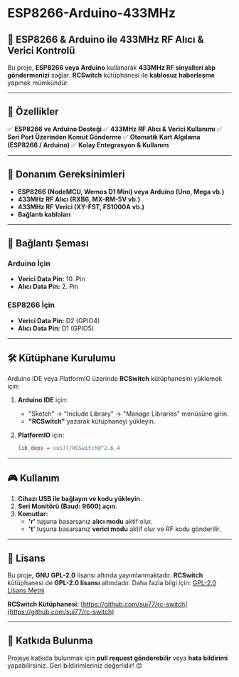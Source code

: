 # ESP8266-Arduino-433MHz

## 📡 ESP8266 & Arduino ile 433MHz RF Alıcı & Verici Kontrolü
Bu proje, **ESP8266 veya Arduino** kullanarak **433MHz RF sinyalleri alıp göndermenizi** sağlar. **RCSwitch** kütüphanesi ile **kablosuz haberleşme** yapmak mümkündür.

---

## 🚀 Özellikler
✅ **ESP8266 ve Arduino Desteği**
✅ **433MHz RF Alıcı & Verici Kullanımı**
✅ **Seri Port Üzerinden Komut Gönderme**
✅ **Otomatik Kart Algılama (ESP8266 / Arduino)**
✅ **Kolay Entegrasyon & Kullanım**

---

## 🔧 Donanım Gereksinimleri
- **ESP8266 (NodeMCU, Wemos D1 Mini) veya Arduino (Uno, Mega vb.)**
- **433MHz RF Alıcı (RXB6, MX-RM-5V vb.)**
- **433MHz RF Verici (XY-FST, FS1000A vb.)**
- **Bağlantı kabloları**

---

## 🔌 Bağlantı Şeması
### **Arduino İçin**
- **Verici Data Pin:** 10. Pin
- **Alıcı Data Pin:** 2. Pin

### **ESP8266 İçin**
- **Verici Data Pin:** D2 (GPIO4)
- **Alıcı Data Pin:** D1 (GPIO5)

---

## 🛠️ Kütüphane Kurulumu
Arduino IDE veya PlatformIO üzerinde **RCSwitch** kütüphanesini yüklemek için:
1. **Arduino IDE** için:
   - "Sketch" -> "Include Library" -> "Manage Libraries" menüsüne girin.
   - **"RCSwitch"** yazarak kütüphaneyi yükleyin.

2. **PlatformIO** için:
   ```ini
   lib_deps = sui77/RCSwitch@^2.6.4
   ```

---

## 🎮 Kullanım
1. **Cihazı USB ile bağlayın ve kodu yükleyin.**
2. **Seri Monitörü (Baud: 9600) açın.**
3. **Komutlar:**
   - **'r'** tuşuna basarsanız **alıcı modu** aktif olur.
   - **'t'** tuşuna basarsanız **verici modu** aktif olur ve RF kodu gönderilir.

---

## 📜 Lisans
Bu proje, **GNU GPL-2.0** lisansı altında yayımlanmaktadır. **RCSwitch** kütüphanesi de **GPL-2.0 lisansı** altındadır. Daha fazla bilgi için: [GPL-2.0 Lisans Metni](https://www.gnu.org/licenses/old-licenses/gpl-2.0.txt)

**RCSwitch Kütüphanesi:** [https://github.com/sui77/rc-switch](https://github.com/sui77/rc-switch)

---

## 📩 Katkıda Bulunma
Projeye katkıda bulunmak için **pull request gönderebilir** veya **hata bildirimi** yapabilirsiniz. Geri bildirimleriniz değerlidir! 😊

